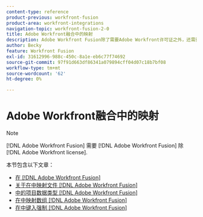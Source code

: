 ```yaml
---
content-type: reference
product-previous: workfront-fusion
product-area: workfront-integrations
navigation-topic: workfront-fusion-2-0
title: Adobe Workfront融合中的映射
description: Adobe Workfront Fusion除了需要Adobe Workfront许可证之外，还需要Adobe Workfront Fusion许可证。
author: Becky
feature: Workfront Fusion
exl-id: 31612996-988c-450c-8a1e-eb6c77f74692
source-git-commit: 97f91d663df86341a079894cff04d07c18b7bf08
workflow-type: tm+mt
source-wordcount: '62'
ht-degree: 0%

---
```


# Adobe Workfront融合中的映射

>[!NOTE]
>
>[!DNL Adobe Workfront Fusion] 需要 [!DNL Adobe Workfront Fusion] 除 [!DNL Adobe Workfront license].

本节包含以下文章：

* [在 [!DNL Adobe Workfront Fusion]](../../workfront-fusion/mapping/map-information-between-modules.md)
* [关于在中映射文件 [!DNL Adobe Workfront Fusion]](../../workfront-fusion/mapping/about-mapping-files.md)
* [中的项目数据类型 [!DNL Adobe Workfront Fusion]](../../workfront-fusion/mapping/item-data-types.md)
* [在中映射数组 [!DNL Adobe Workfront Fusion]](../../workfront-fusion/mapping/map-an-array.md)
* [在中键入强制 [!DNL Adobe Workfront Fusion]](../../workfront-fusion/mapping/type-coercion.md)

